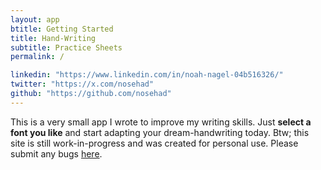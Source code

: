 ```yaml
---
layout: app
btitle: Getting Started
title: Hand-Writing
subtitle: Practice Sheets
permalink: /

linkedin: "https://www.linkedin.com/in/noah-nagel-04b516326/"
twitter: "https://x.com/nosehad"
github: "https://github.com/nosehad"
---
```


<!--<h2>h2 Header line text</h2>
<h3>h3 Header line text</h3>
<h4>h4 Header line text</h4>
<h5>h5 Header line text</h5>-->

<p>This is a very small app I wrote to improve my writing skills. Just <strong>select a font you like</strong> and start adapting your dream-handwriting  today. Btw; this site is still work-in-progress and was created for personal use. Please submit any bugs <a href="https://github.com/nosehad/chardisco">here</a>.</p>

<div class="font-selector" id="font-selector">
</div>

<!--<h5>Adabt your individiual dream handwriting quickly by practicing for <strong>you</strong>.</h5> -->
